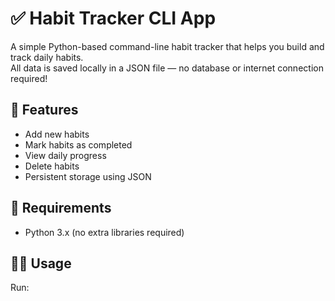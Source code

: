 # ✅ Habit Tracker CLI App

A simple Python-based command-line habit tracker that helps you build and track daily habits.  
All data is saved locally in a JSON file — no database or internet connection required!

## 🚀 Features
- Add new habits  
- Mark habits as completed  
- View daily progress  
- Delete habits  
- Persistent storage using JSON  

## 🧰 Requirements
- Python 3.x (no extra libraries required)

## 🧑‍💻 Usage
Run:
